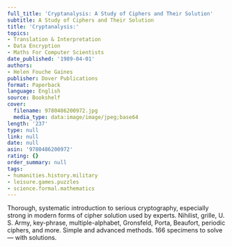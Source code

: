 ```yaml
---
full_title: 'Cryptanalysis: A Study of Ciphers and Their Solution'
subtitle: A Study of Ciphers and Their Solution
title: 'Cryptanalysis:'
topics:
- Translation & Interpretation
- Data Encryption
- Maths For Computer Scientists
date_published: '1989-04-01'
authors:
- Helen Fouche Gaines
publisher: Dover Publications
format: Paperback
language: English
source: Bookshelf
cover:
  filename: 9780486200972.jpg
  media_type: data:image/image/jpeg;base64
length: '237'
type: null
link: null
date: null
asin: '9780486200972'
rating: {}
order_summary: null
tags:
- humanities.history.military
- leisure.games.puzzles
- science.formal.mathematics
---
```

Thorough, systematic introduction to serious cryptography, especially strong in modern forms of cipher solution used by experts. Nihilist, grille, U. S. Army, key-phrase, multiple-alphabet, Gronsfeld, Porta, Beaufort, periodic ciphers, and more. Simple and advanced methods. 166 specimens to solve — with solutions.
